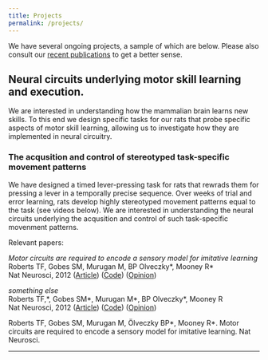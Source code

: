 ```yaml
---
title: Projects
permalink: /projects/
---
```


We have several ongoing projects, a sample of which are below. Please also consult our [recent publications](https://scholar.google.com/citations?user=SCaewXUAAAAJ&hl=en) to get a better sense. 


## Neural circuits underlying motor skill learning and execution. 
We are interested in understanding how the mammalian brain learns new skills. To this end we design specific tasks for our rats that probe specific aspects of motor skill learning, allowing us to investigate how they are implemented in neural circuitry.

### The acqusition and control of stereotyped task-specific movement patterns 
We have designed a timed lever-pressing task for rats that rewrads them for pressing a lever in a temporally precise sequence. Over weeks of trial and error learning, rats develop highly stereotyped movement patterns equal to the task (see videos below). We are interested in understanding the neural circuits underlying the acqusition and control of such task-specific movenment patterns. 

Relevant papers:



_Motor circuits are required to encode a sensory model for imitative learning_<br>
Roberts TF, Gobes SM, Murugan M, BP Olveczky\*, Mooney R\*<br>
Nat Neurosci, 2012 ([Article](http://www.google.com/)) ([Code](http://www.google.com/)) ([Opinion](http://www.google.com/))


_something else_<br>
Roberts TF,\*, Gobes SM\*, Murugan M\*, BP Olveczky\*, Mooney R<br>
Nat Neurosci, 2012 ([Article](http://www.google.com/)) ([Code](http://www.google.com/)) ([Opinion](http://www.google.com/))

Roberts TF, Gobes SM, Murugan M, Ölveczky BP*, Mooney R*. Motor circuits are required to encode a sensory model for imitative learning. Nat Neurosci. 

<hr>
